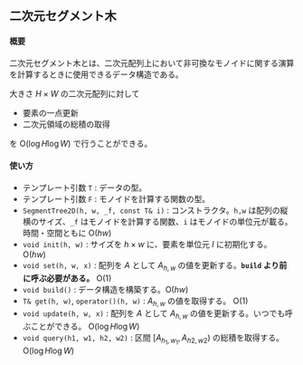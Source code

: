 ## 二次元セグメント木

#### 概要

二次元セグメント木とは、二次元配列上において非可換なモノイドに関する演算を計算するときに使用できるデータ構造である。

大きさ $H \times W$ の二次元配列に対して

- 要素の一点更新
- 二次元領域の総積の取得

を $\mathrm{O}(\log H \log W)$ で行うことができる。

#### 使い方

- テンプレート引数 `T` : データの型。
- テンプレート引数 `F` : モノイドを計算する関数の型。
- `SegmentTree2D(h, w, _f, const T& i)` : コンストラクタ。`h,w` は配列の縦横のサイズ、`_f` はモノイドを計算する関数、`i` はモノイドの単位元が載る。時間・空間ともに $\mathrm{O}(hw)$
- `void init(h, w)` : サイズを $h \times w$ に、要素を単位元 $I$ に初期化する。$\mathrm{O}(hw)$
- `void set(h, w, x)` : 配列を $A$ として $A_{h,w}$ の値を更新する。**`build` より前に呼ぶ必要がある。** $\mathrm{O}(1)$ 
- `void build()` : データ構造を構築する。$\mathrm{O}(hw)$
- `T& get(h, w)`, `operator()(h, w)` : $A_{h,w}$ の値を取得する。 $\mathrm{O}(1)$
- `void update(h, w, x)` : 配列を $A$ として $A_{h,w}$ の値を更新する。いつでも呼ぶことができる。 $\mathrm{O}(\log H \log W)$ 
- `void query(h1, w1, h2, w2)` : 区間 $[A_{h_1,w_1}, A_{h2, w2})$ の総積を取得する。$\mathrm{O}(\log H \log W)$ 